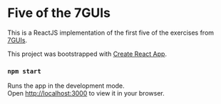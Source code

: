 # Five of the 7GUIs

This is a ReactJS implementation of the first five of the exercises from [7GUIs](https://eugenkiss.github.io/7guis/tasks).

This project was bootstrapped with [Create React App](https://github.com/facebook/create-react-app).

### `npm start`

Runs the app in the development mode.\
Open [http://localhost:3000](http://localhost:3000) to view it in your browser.

